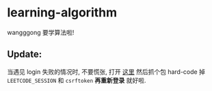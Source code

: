 # learning-algorithm
wangggong 要学算法啦!

## Update:
当遇见 login 失败的情况时, 不要慌张, 打开 [这里](../leetcode-cli/lib/plugins/leetcode.js) 然后抓个包 hard-code 掉 `LEETCODE_SESSION` 和 `csrftoken` **再重新登录** 就好啦.
